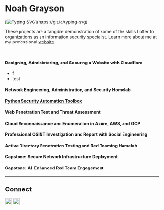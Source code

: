 # Noah Grayson

[![Typing SVG](https://readme-typing-svg.demolab.com?font=Exo+2&pause=1000&color=A81919&random=false&width=300&lines=Security+Engineering.;Security+Research.;Cloud+Security.;AI+Security.;DevSecOps.;Penetration+Testing.;Red+Teaming.)](https://git.io/typing-svg)

These projects are a tangible demonstration of some of the skills I offer to organizations as an information security specialist. Learn more about me at my professional <a href="https://noahsec.pro/">website</a>.

<br/>

#### Designing, Administering, and Securing a Website with Cloudflare

- f
- test

#### Network Engineering, Administration, and Security Homelab

#### <a href="https://github.com/NoahAronov/python-toolbox">Python Security Automation Toolbox</a>

#### Web Penetration Test and Threat Assessment

#### Cloud Reconnaissance and Enumeration in Azure, AWS, and GCP

#### Professional OSINT Investigation and Report with Social Engineering

#### Active Directory Penetration Testing and Red Teaming Homelab

#### Capstone: Secure Network Infrastructure Deployment

#### Capstone: AI-Enhanced Red Team Engagement


<hr/>

## Connect

[<img align="left" alt="___________ | Twitter" width="22px" src="https://cdn.jsdelivr.net/npm/simple-icons@v3/icons/x.svg" />][twitter]
[<img align="left" alt="___________ | LinkedIn" width="22px" src="https://cdn.jsdelivr.net/npm/simple-icons@v3/icons/linkedin.svg" />][linkedin]

[twitter]: https://x.com/___________
[linkedin]: https://linkedin.com/in/___________
